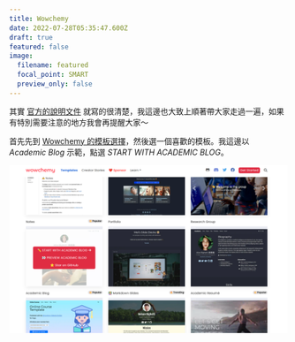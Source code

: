 ```yaml
---
title: Wowchemy
date: 2022-07-28T05:35:47.600Z
draft: true
featured: false
image:
  filename: featured
  focal_point: SMART
  preview_only: false
---
```

其實 [官方的說明文件](https://wowchemy.com/docs/getting-started/hugo-github-quickstart/) 就寫的很清楚，我這邊也大致上順著帶大家走過一遍，如果有特別需要注意的地方我會再提醒大家～

首先先到 [Wowchemy 的模板選擇](https://wowchemy.com/hugo-themes/)，然後選一個喜歡的模板。我這邊以 *Academic Blog* 示範，點選 *START WITH ACADEMIC BLOG*。

![select a hugo theme](2022-07-28_13-59.png "Wowchemy 模板選擇")